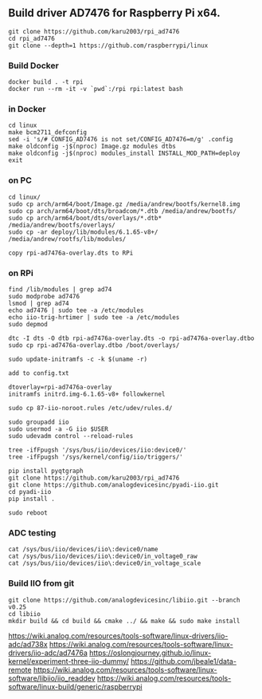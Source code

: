 ## Build driver AD7476 for Raspberry Pi x64.

    git clone https://github.com/karu2003/rpi_ad7476
    cd rpi_ad7476
    git clone --depth=1 https://github.com/raspberrypi/linux

### Build Docker

    docker build . -t rpi
    docker run --rm -it -v `pwd`:/rpi rpi:latest bash

### in Docker

    cd linux
    make bcm2711_defconfig
    sed -i 's/# CONFIG_AD7476 is not set/CONFIG_AD7476=m/g' .config
    make oldconfig -j$(nproc) Image.gz modules dtbs
    make oldconfig -j$(nproc) modules_install INSTALL_MOD_PATH=deploy
    exit

### on PC

    cd linux/
    sudo cp arch/arm64/boot/Image.gz /media/andrew/bootfs/kernel8.img 
    sudo cp arch/arm64/boot/dts/broadcom/*.dtb /media/andrew/bootfs/
    sudo cp arch/arm64/boot/dts/overlays/*.dtb* /media/andrew/bootfs/overlays/
    sudo cp -ar deploy/lib/modules/6.1.65-v8+/ /media/andrew/rootfs/lib/modules/

    copy rpi-ad7476a-overlay.dts to RPi

### on RPi

    find /lib/modules | grep ad74
    sudo modprobe ad7476
    lsmod | grep ad74
    echo ad7476 | sudo tee -a /etc/modules
    echo iio-trig-hrtimer | sudo tee -a /etc/modules
    sudo depmod

    dtc -I dts -O dtb rpi-ad7476a-overlay.dts -o rpi-ad7476a-overlay.dtbo
    sudo cp rpi-ad7476a-overlay.dtbo /boot/overlays/

    sudo update-initramfs -c -k $(uname -r)

    add to config.txt

    dtoverlay=rpi-ad7476a-overlay
    initramfs initrd.img-6.1.65-v8+ followkernel

    sudo cp 87-iio-noroot.rules /etc/udev/rules.d/

    sudo groupadd iio
    sudo usermod -a -G iio $USER
    sudo udevadm control --reload-rules

    tree -ifFpugsh '/sys/bus/iio/devices/iio:device0/'
    tree -ifFpugsh '/sys/kernel/config/iio/triggers/'

    pip install pyqtgraph
    git clone https://github.com/karu2003/rpi_ad7476
    git clone https://github.com/analogdevicesinc/pyadi-iio.git
    cd pyadi-iio
    pip install .

    sudo reboot

### ADC testing

    cat /sys/bus/iio/devices/iio\:device0/name
    cat /sys/bus/iio/devices/iio\:device0/in_voltage0_raw 
    cat /sys/bus/iio/devices/iio\:device0/in_voltage_scale

### Build IIO from git

    git clone https://github.com/analogdevicesinc/libiio.git --branch v0.25
    cd libiio
    mkdir build && cd build && cmake ../ && make && sudo make install

https://wiki.analog.com/resources/tools-software/linux-drivers/iio-adc/ad738x
https://wiki.analog.com/resources/tools-software/linux-drivers/iio-adc/ad7476a
https://oslongjourney.github.io/linux-kernel/experiment-three-iio-dummy/
https://github.com/jbeale1/data-remote
https://wiki.analog.com/resources/tools-software/linux-software/libiio/iio_readdev
https://wiki.analog.com/resources/tools-software/linux-build/generic/raspberrypi

    



